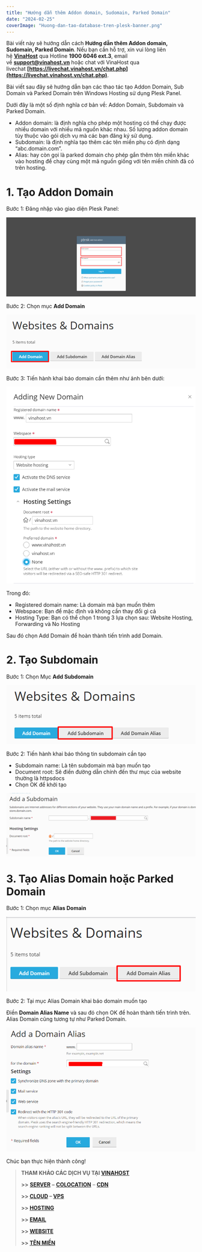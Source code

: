 ```yaml
---
title: "Hướng dẫn thêm Addon domain, Sudomain, Parked Domain"
date: "2024-02-25"
coverImage: "Huong-dan-tao-database-tren-plesk-banner.png"
---
```


Bài viết này sẽ hướng dẫn cách **Hướng dẫn thêm Addon domain, Sudomain, Parked Domain**. Nếu bạn cần hỗ trợ, xin vui lòng liên hệ [**VinaHost**](https://blog.vinahost.vn/) qua Hotline **1900 6046 ext.3**, email về **support@vinahost.vn** hoặc chat với VinaHost qua livechat **[https://livechat.vinahost.vn/chat.php](https://livechat.vinahost.vn/chat.php)**.

Bài viết sau đây sẽ hướng dẫn bạn các thao tác tạo Addon Domain, Sub Domain và Parked Domain trên Windows Hosting sử dụng Plesk Panel.

Dưới đây là một số định nghĩa cơ bản về: Addon Domain, Subdomain và Parked Domain.

- Addon domain: là định nghĩa cho phép một hosting có thể chạy được nhiều domain với nhiều mã nguồn khác nhau. Số lượng addon domain tùy thuộc vào gói dịch vụ mà các bạn đăng ký sử dụng.
- Subdomain: là định nghĩa tạo thêm các tên miền phụ có định dạng “abc.domain.com”.
- Alias: hay còn gọi là parked domain cho phép gắn thêm tên miền khác vào hosting để chạy cùng một mã nguồn giống với tên miền chính đã có trên hosting.

# 1. Tạo Addon Domain

Bước 1: Đăng nhập vào giao diện Plesk Panel:

![alt text](images/Huong-dan-them-Addondomain-Subdomain-Parkeddomain-01.png)

Bước 2: Chọn mục **Add Domain**

![alt text](images/Huong-dan-them-Addondomain-Subdomain-Parkeddomain-02.png)

Bước 3: Tiến hành khai báo domain cần thêm như ảnh bên dưới:

![alt text](images/Huong-dan-them-Addondomain-Subdomain-Parkeddomain-03.png)

Trong đó:

- Registered domain name: Là domain mà bạn muốn thêm
- Webspace: Bạn để mặc định và không cần thay đổi gì cả
- Hosting Type: Bạn có thể chọn 1 trong 3 lựa chọn sau: Website Hosting, Forwarding và No Hosting

Sau đó chọn Add Domain để hoàn thành tiến trình add Domain.

# 2. Tạo Subdomain

Bước 1: Chọn Mục **Add Subdomain**

![alt text](images/Huong-dan-them-Addondomain-Subdomain-Parkeddomain-04.png)

Bước 2: Tiến hành khai báo thông tin subdomain cần tạo


- Subdomain name: Là tên subdomain mà bạn muốn tạo
- Document root: Sẽ điền đường dẫn chính đến thư mục của website thường là httpsdocs
- Chọn OK để khởi tạo

![alt text](images/Huong-dan-them-Addondomain-Subdomain-Parkeddomain-05.png)

# 3. Tạo Alias Domain hoặc Parked Domain


Bước 1: Chọn mục **Alias Domain**

![alt text](images/Huong-dan-them-Addondomain-Subdomain-Parkeddomain-06.png)

Bước 2: Tại mục Alias Domain khai báo domain muốn tạo

Điền **Domain Alias Name** và sau đó chọn OK để hoàn thành tiến trình trên. Alias Domain cũng tương tự như Parked Domain.

![alt text](images/Huong-dan-them-Addondomain-Subdomain-Parkeddomain-07.png)

Chúc bạn thực hiện thành công!

> **THAM KHẢO CÁC DỊCH VỤ TẠI [VINAHOST](https://vinahost.vn/)**
> 
> **\>>** [**SERVER**](https://vinahost.vn/thue-may-chu-rieng/) **–** [**COLOCATION**](https://vinahost.vn/colocation.html) – [**CDN**](https://vinahost.vn/dich-vu-cdn-chuyen-nghiep)
> 
> **\>> [CLOUD](https://vinahost.vn/cloud-server-gia-re/) – [VPS](https://vinahost.vn/vps-ssd-chuyen-nghiep/)**
> 
> **\>> [HOSTING](https://vinahost.vn/wordpress-hosting)**
> 
> **\>> [EMAIL](https://vinahost.vn/email-hosting)**
> 
> **\>> [WEBSITE](http://vinawebsite.vn/)**
> 
> **\>> [TÊN MIỀN](https://vinahost.vn/ten-mien-gia-re/)**